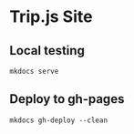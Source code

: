 # Trip.js Site

## Local testing

`mkdocs serve`

## Deploy to gh-pages

`mkdocs gh-deploy --clean`
